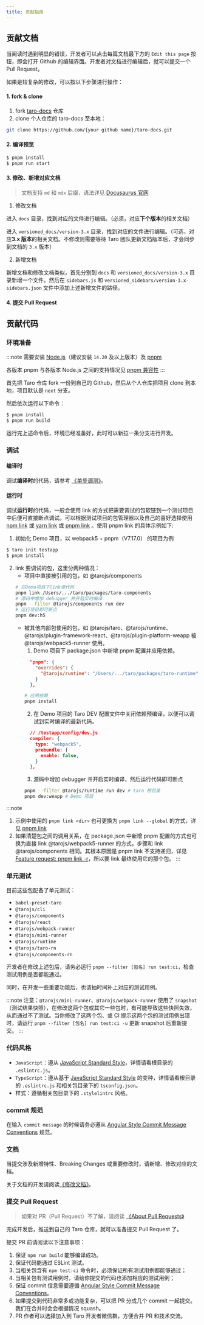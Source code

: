 ```yaml
---
title: 贡献指南
---
```


## 贡献文档

当阅读时遇到明显的错误，开发者可以点击每篇文档最下方的 `Edit this page` 按钮，即会打开 Github 的编辑界面。开发者对文档进行编辑后，就可以提交一个 Pull Request。

如果是较复杂的修改，可以按以下步骤进行操作：

#### 1. fork & clone

1. fork [taro-docs](https://github.com/NervJS/taro-docs) 仓库
2. clone 个人仓库的 taro-docs 至本地：

```bash
git clone https://github.com/{your github name}/taro-docs.git
```

#### 2. 编译预览

```bash
$ pnpm install
$ pnpm run start
```

#### 3. 修改、新增对应文档

> 文档支持 `md` 和 `mdx` 后缀，语法详见 [Docusaurus 官网](https://docusaurus.io/docs/next/markdown-features)

1. 修改文档

进入 `docs` 目录，找到对应的文件进行编辑。（必须，对应**下个版本**的相关文档）

进入 `versioned_docs/version-3.x` 目录，找到对应的文件进行编辑。（可选，对应**3.x 版本**的相关文档。不修改则需要等待 Taro 团队更新文档版本后，才会同步到文档的 `3.x` 版本）

2. 新增文档

新增文档和修改文档类似，首先分别到 `docs` 和 `versioned_docs/version-3.x` 目录新增一个文件。然后在 `sidebars.js` 和 `versioned_sidebars/version-3.x-sidebars.json` 文件中添加上述新增文件的路径。

#### 4. 提交 Pull Request

## 贡献代码

### 环境准备

:::note
需要安装 [Node.js](https://nodejs.org/en/)（建议安装 `14.20` 及以上版本）及 [pnpm](https://pnpm.io/zh/installation)

各版本 pnpm 与各版本 Node.js 之间的支持情况见 [pnpm 兼容性](https://pnpm.io/zh/installation#%E5%85%BC%E5%AE%B9%E6%80%A7)
:::

首先把 Taro 仓库 fork 一份到自己的 Github，然后从个人仓库把项目 clone 到本地，项目默认是 `next` 分支。

然后依次运行以下命令：

```bash
$ pnpm install
$ pnpm run build
```

运行完上述命令后，环境已经准备好，此时可以新拉一条分支进行开发。

### 调试

#### 编译时

调试**编译时**的代码，请参考 [《单步调测》](./debug-config)。

#### 运行时

调试**运行时**的代码，一般会使用 link 的方式把需要调试的包软链到一个测试项目中后便可直接断点调试。可以根据测试项目的包管理器以及自己的喜好选择使用 [npm link](https://docs.npmjs.com/cli/v7/commands/npm-link) 或 [yarn link](https://yarnpkg.com/cli/link) 或 [pnpm link](https://pnpm.io/zh/cli/link) 。使用 pnpm link 的具体示例如下:

1. 初始化 Demo 项目，以 webpack5 + pnpm（V7.17.0） 的项目为例

```bash
$ taro init testapp
$ pnpm install
```

2. link 要调试的包，这里分两种情况：
   - 项目中直接被引用的包，如 @tarojs/components
   ```bash
   # 在Demo项目下link源代码
   pnpm link /Users/.../taro/packages/taro-components
   # 源码中增加 debugger 并开启实时编译
   pnpm --filter @tarojs/components run dev
   # 运行项目即可断点
   pnpm dev:h5
   ```
   - 被其他内部包使用的包，如 @tarojs/taro、@tarojs/runtime、@tarojs/plugin-framework-react、@tarojs/plugin-platform-weapp 被 @tarojs/webpack5-runner 使用。
     1. Demo 项目下 package.json 中新增 pnpm 配置并应用依赖。
     ```json
       "pnpm": {
         "overrides": {
           "@tarojs/runtime": "/Users/.../taro/packages/taro-runtime"
         }
       },
     ```
     ```bash
     # 应用依赖
     pnpm install
     ```
     2. 在 Demo 项目的 Taro DEV 配置文件中关闭依赖预编译，以便可以调试到实时编译的最新代码。
     ```json
       // /testapp/config/dev.js
       compiler: {
         type: "webpack5",
         prebundle: {
           enable: false,
         }
       },
     ```
     3. 源码中增加 debugger 并开启实时编译，然后运行代码即可断点
     ```bash
     pnpm --filter @tarojs/runtime run dev # taro 根目录
     pnpm dev:weapp # Demo 项目
     ```

:::note

1. 示例中使用的 `pnpm link <dir>` 也可更换为 `pnpm link --global` 的方式，详见 [pnpm link](https://pnpm.io/zh/cli/link)
2. 如果清楚包之间的调用关系，在 package.json 中新增 pnpm 配置的方式也可换为直接 link @tarojs/webpack5-runner 的方式，步骤和 link @tarojs/components 相同。其根本原因是 pnpm link 不支持递归，详见 [Feature request: pnpm link -r](https://github.com/pnpm/pnpm/issues/3026)，所以要 link 最终使用它的那个包。
   :::

### 单元测试

目前这些包配备了单元测试：

- `babel-preset-taro`
- `@tarojs/cli`
- `@tarojs/components`
- `@tarojs/react`
- `@tarojs/webpack-runner`
- `@tarojs/mini-runner`
- `@tarojs/runtime`
- `@tarojs/taro-rn`
- `@tarojs/components-rn`

开发者在修改上述包后，请务必运行 `pnpm --filter [包名] run test:ci`，检查测试用例是否都能通过。

同时，在开发一些重要功能后，也请抽时间补上对应的测试用例。

:::note
注意：`@tarojs/mini-runner`、`@tarojs/webpack-runner` 使用了 `snapshot`（测试结果快照），在修改这两个包或其它一些包时，有可能导致这些快照失效，从而通过不了测试。当你修改了这两个包、或 CI 提示这两个包的测试用例出错时，请运行 `pnpm --filter [包名] run test:ci -u` 更新 snapshot 后重新提交。
:::

### 代码风格

- `JavaScript`：遵从 [JavaScript Standard Style](https://github.com/standard/standard)，详情请看根目录的 `.eslintrc.js`。
- `TypeScript`：遵从基于 [JavaScript Standard Style](https://github.com/standard/standard) 的变种，详情请看根目录的 `.eslintrc.js` 和相关包目录下的 `tsconfig.json`。
- 样式：遵循相关包目录下的 `.stylelintrc` 风格。

### commit 规范

在输入 `commit message` 的时候请务必遵从 [Angular Style Commit Message Conventions](https://gist.github.com/stephenparish/9941e89d80e2bc58a153) 规范。

### 文档

当提交涉及新增特性、Breaking Changes 或重要修改时，请新增、修改对应的文档。

关于文档的开发请阅读[《修改文档》](./CONTRIBUTING#修改文档)。

### 提交 Pull Request

> 如果对 PR（Pull Request）不了解，请阅读 [《About Pull Requests》](https://docs.github.com/en/github/collaborating-with-pull-requests/proposing-changes-to-your-work-with-pull-requests/about-pull-requests)

完成开发后，推送到自己的 Taro 仓库，就可以准备提交 Pull Request 了。

提交 PR 前请阅读以下注意事项：

1. 保证 `npm run build` 能够编译成功。
2. 保证代码能通过 ESLint 测试。
3. 当相关包含有 `npm test:ci` 命令时，必须保证所有测试用例都能够通过；
4. 当相关包有测试用例时，请给你提交的代码也添加相应的测试用例；
5. 保证 commit 信息需要遵循 [Angular Style Commit Message Conventions](https://gist.github.com/stephenparish/9941e89d80e2bc58a153)。
6. 如果提交到代码非常多或功能复杂，可以把 PR 分成几个 commit 一起提交。我们在合并时会会根据情况 squash。
7. PR 作者可以选择加入到 Taro 开发者微信群，方便合并 PR 和技术交流。
